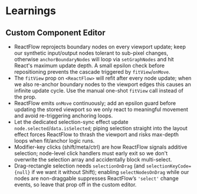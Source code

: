 # Learnings

## Custom Component Editor
- ReactFlow reprojects boundary nodes on every viewport update; keep our synthetic input/output nodes tolerant to sub-pixel changes, otherwise `anchorBoundaryNodes` will loop via `setGraphNodes` and hit React's maximum update depth. A small epsilon check before repositioning prevents the cascade triggered by `fitView`/`onMove`.
- The `fitView` prop on `<ReactFlow>` will refit after every node update; when we also re-anchor boundary nodes to the viewport edges this causes an infinite update cycle. Use the manual one-shot `fitView` call instead of the prop.
- ReactFlow emits `onMove` continuously; add an epsilon guard before updating the stored viewport so we only react to meaningful movement and avoid re-triggering anchoring loops.
- Let the dedicated selection-sync effect update `node.selected`/`data.isSelected`; piping selection straight into the layout effect forces ReactFlow to thrash the viewport and risks max-depth loops when fit/anchor logic runs.
- Modifier-key clicks (shift/meta/ctrl) are how ReactFlow signals additive selection; node-level click handlers must early exit so we don't overwrite the selection array and accidentally block multi-select.
- Drag-rectangle selection needs `selectionOnDrag` (and `selectionKeyCode={null}` if we want it without Shift); enabling `selectNodesOnDrag` while our nodes are non-draggable suppresses ReactFlow’s `'select'` change events, so leave that prop off in the custom editor.
